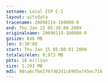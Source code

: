 ```yaml
---
setname: Local ISP C-I
layout: witsdata
tracename: 20090114-160000-0
end: Thu Jan 15 05:30:00 2009
originalname: 20090114-160000-0
gzsize: 646 MB
len: 0:30:00
start: Thu Jan 15 05:00:01 2009
totalwirelen: 9,973 MB
pkts: 16 million
size: 1,293 MB
md5: 90ca6cfbe5707d02d1c6995e745ec716
---
```

